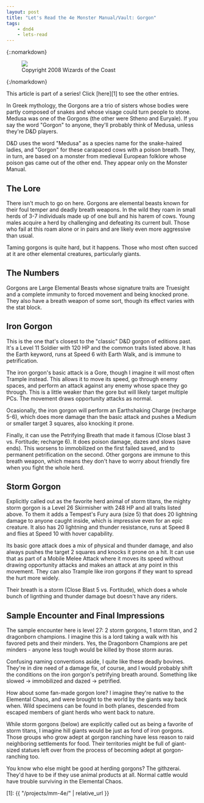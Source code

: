 ```yaml
---
layout: post
title: "Let's Read the 4e Monster Manual/Vault: Gorgon"
tags:
    - dnd4
    - lets-read
---
```


{::nomarkdown}
<figure class="left">
  <img src="{{ "/assets/wir-mm-4e-gorgon.png" | absolute_url }}"/>
  <figcaption>
    Copyright 2008 Wizards of the Coast
  </figcaption>
</figure>
{:/nomarkdown}

This article is part of a series! Click [here][1] to see the other entries.

In Greek mythology, the Gorgons are a trio of sisters whose bodies were partly
composed of snakes and whose visage could turn people to stone. Medusa was one
of the Gorgons (the other were Stheno and Euryale). If you say the word "Gorgon"
to anyone, they'll probably think of Medusa, unless they're D&D players.

D&D uses the word "Medusa" as a species name for the snake-haired ladies, and
"Gorgon" for these carapaced cows with a poison breath. They, in turn, are based
on a monster from medieval European folklore whose poison gas came out of the
other end. They appear only on the Monster Manual.

## The Lore

There isn't much to go on here. Gorgons are elemental beasts known for their
foul temper and deadly breath weapons. In the wild they roam in small herds of
3-7 individuals made up of one bull and his harem of cows. Young males acquire a
herd by challenging and defeating its current bull. Those who fail at this roam
alone or in pairs and are likely even more aggressive than usual.

Taming gorgons is quite hard, but it happens. Those who most often succed at it
are other elemental creatures, particularly giants.

## The Numbers

Gorgons are Large Elemental Beasts whose signature traits are Truesight and a
complete immunity to forced movement and being knocked prone. They also have a
breath weapon of some sort, though its effect varies with the stat block.

## Iron Gorgon

This is the one that's closest to the "classic" D&D gorgon of editions
past. It's a Level 11 Soldier with 120 HP and the common traits listed above. It
has the Earth keyword, runs at Speed 6 with Earth Walk, and is immune to
petrification.

The iron gorgon's basic attack is a Gore, though I imagine it will most often
Trample instead. This allows it to move its speed, go through enemy spaces, and
perform an attack against any enemy whose space they go through. This is a
little weaker than the gore but will likely target multiple PCs. The movement
draws opportunity attacks as normal.

Ocasionally, the iron gorgon will perform an Earthshaking Charge (recharge 5-6),
which does more damage than the basic attack and pushes a Medium or smaller
target 3 squares, also knocking it prone.

Finally, it can use the Petrifying Breath that made it famous (Close blast 3
vs. Fortitude; recharge 6). It does poison damage, dazes and slows (save
ends). This worsens to immobilized on the first failed saved, and to permanent
petrification on the second. Other gorgons are immune to this breath weapon,
which means they don't have to worry about friendly fire when you fight the
whole herd.

## Storm Gorgon

Explicitly called out as the favorite herd animal of storm titans, the mighty
storm gorgon is a Level 26 Skirmisher with 248 HP and all traits listed
above. To them it adds a Tempest's Fury aura (size 5) that does 20 lightning
damage to anyone caught inside, which is impressive even for an epic
creature. It also has 20 lightning and thunder resistance, runs at Speed 8 and
flies at Speed 10 with hover capability.

Its basic gore attack does a mix of physical and thunder damage, and also always
pushes the target 2 squares and knocks it prone on a hit. It can use that as
part of a Mobile Melee Attack where it moves its speed without drawing
opportunity attacks and makes an attack at any point in this movement. They can
also Trample like iron gorgons if they want to spread the hurt more widely.

Their breath is a storm (Close Blast 5 vs. Fortitude), which does a whole bunch
of lignthing and thunder damage but doesn't have any riders.

## Sample Encounter and Final Impressions

The sample encounter here is level 27: 2 storm gorgons, 1 storm titan, and 2
dragonborn champions. I imagine this is a lord taking a walk with his favored
pets and their minders. Yes, the Dragonborn Champions are pet minders - anyone
less tough would be killed by those storm auras.

Confusing naming conventions aside, I quite like these deadly bovines. They're
in dire need of a damage fix, of course, and I would probably shift the
conditions on the iron gorgon's petrifying breath around. Something like slowed
-> immobilized and dazed -> petrified.

How about some fan-made gorgon lore? I imagine they're native to the Elemental
Chaos, and were brought to the world by the giants way back when. Wild specimens
can be found in both planes, descended from escaped members of giant herds who
went back to nature.

While storm gorgons (below) are explicitly called out as being a favorite of
storm titans, I imagine hill giants would be just as fond of iron
gorgons. Those groups who grow adept at gorgon ranching have less reason to raid
neighboring settlements for food. Their territories might be full of giant-sized
statues left over from the process of becoming adept at gorgon-ranching too.

You know who else might be good at herding gorgons? The githzerai. They'd have
to be if they use animal products at all. Normal cattle would have trouble
surviving in the Elemental Chaos.

[1]: {{ "/projects/mm-4e/" | relative_url }}
